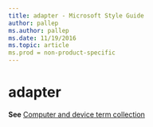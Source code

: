 ```yaml
---
title: adapter - Microsoft Style Guide
author: pallep
ms.author: pallep
ms.date: 11/19/2016
ms.topic: article
ms.prod = non-product-specific
---
```


# adapter

**See** [Computer and device term collection](/style-guide/a-z-word-list-term-collections/term-collections/computer-device-terms)
